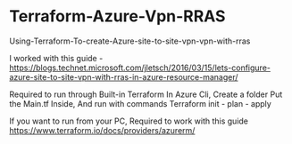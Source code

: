 # Terraform-Azure-Vpn-RRAS
Using-Terraform-To-create-Azure-site-to-site-vpn-vpn-with-rras


I worked with this guide -https://blogs.technet.microsoft.com/jletsch/2016/03/15/lets-configure-azure-site-to-site-vpn-with-rras-in-azure-resource-manager/


Required to run through Built-in Terraform In Azure Cli, Create a folder Put the Main.tf Inside,
And run with commands Terraform init - plan - apply

If you want to run from your PC,
Required to work with this guide https://www.terraform.io/docs/providers/azurerm/

